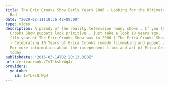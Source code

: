 ```yaml
---
title: The Eric Crooks Show Early Years 2006 - Looking for the Ultimate Nanny ? Too
  Bad !
date: "2020-02-11T18:36:42+08:00"
type: video
description: A parody of the reality television nanny shows . If you think The Erica
  Crooks Show puppets look primitive , just take a look 10 years ago. The very first
  film year of The Eric Crooks Show was in 2006 ( The Erica Crooks Show as of 2016
  ) Celebrating 10 Years of Erica Crooks comedy filmmaking and puppet / cartoon satire.
  For more information about the independent films and art of Erica Crooks visit officialericcrooks.com
  today
publishdate: "2016-03-14T02:20:13.000Z"
url: /ericacrooks/IvTLksUrWg4/
providers:
  youtube:
    id: IvTLksUrWg4
---
```

